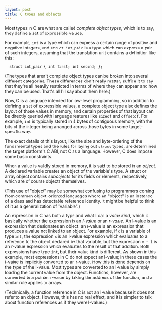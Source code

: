 ```yaml
---
layout: post
title: C types and objects
---
```


Most types in C are what are called *complete object types*, which is to say,
they define a set of expressible values.

For example, ``int`` is a type which can express a certain range of positive
and negative integers, and ``struct int_pair`` is a type which can express
a pair of such integers, assuming that the translation unit contains a
definition like this:

```
  struct int_pair { int first; int second; };
```

(The types that aren't complete object types can be broken into several
different categories.  These differences don't really matter; suffice it to
say that they're all heavily restricted in terms of where they can appear
and how they can be used.  That's all I'll say about them here.)

Now, C is a language intended for low-level programming, so in addition
to defining a set of expressible values, a complete object type also
defines the layout of those values in memory, and certain properties of
that layout can be directly queried with language features like ``sizeof``
and ``offsetof``.  For example, ``int`` is typically stored in 4 bytes of
contiguous memory, with the bits of the integer being arranged across those
bytes in some target-specific way.

The exact details of this layout, like the size and byte-ordering of the
fundamental types and the rules for laying out ``struct`` types, are
determined the target platform's C ABI, not C as a language.  However, C
does impose some basic constraints.

When a value is validly stored in memory, it is said to be stored in an
*object*.  A declared variable creates an object of the variable's type.
A struct or array object contains *subobjects* for its fields or elements,
respectively, which are of course objects themselves.

(This use of "object" may be somewhat confusing to programmers
coming from common object-oriented languages where an "object" is an
instance of a class and has detectable reference identity.  It might be
helpful to think of it as a generalization of "variable".)

An expression in C has both a type and what I call a *value kind*, which
is basically whether the expression is an *l-value* or an *r-value*.  An
l-value is an expression that designates an object; an r-value is an
expression that produces a value not linked to an object.  For example,
if ``x`` is a variable of type ``int``, the expression ``x`` is an l-value
expression which evaluates to a reference to the object declared by
that variable, but the expression ``x + 1`` is an r-value expression
which evaluates to the result of that addition.  Both expressions have
type ``int``, but their value kind is different.  As shown in this example,
most expressions in C do not expect an l-value; in these cases the
l-value is implicitly converted to an r-value.  How this is done depends
on the type of the l-value.  Most types are converted to an l-value by
simply loading the current value from the object.  Functions, however,
are converted to a pointer r-value by taking the address of the function,
and a similar rule applies to arrays.

(Technically, a function reference in C is not an l-value because it does
not refer to an object.  However, this has no real effect, and it is
simpler to talk about function references as if they were l-values.)
